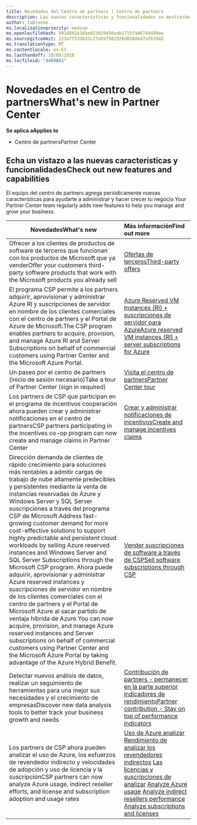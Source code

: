 ```yaml
---
title: Novedades del Centro de partners | Centro de partners
description: Las nuevas características y funcionalidades se mostrarán aquí.
author: labrenne
ms.localizationpriority: medium
ms.openlocfilehash: 99108b2e16bed23929450aab1715fa86744d49ee
ms.sourcegitcommit: 123a7f53d633c27eb5f982926d856de47afb1042
ms.translationtype: MT
ms.contentlocale: es-ES
ms.lasthandoff: 10/09/2018
ms.locfileid: "4489861"
---
```

# <a name="whats-new-in-partner-center"></a><span data-ttu-id="3e599-103">Novedades en el Centro de partners</span><span class="sxs-lookup"><span data-stu-id="3e599-103">What's new in Partner Center</span></span>

**<span data-ttu-id="3e599-104">Se aplica a</span><span class="sxs-lookup"><span data-stu-id="3e599-104">Applies to</span></span>**

-  <span data-ttu-id="3e599-105">Centro de partners</span><span class="sxs-lookup"><span data-stu-id="3e599-105">Partner Center</span></span>

## <a name="check-out-new-features-and-capabilities"></a><span data-ttu-id="3e599-106">Echa un vistazo a las nuevas características y funcionalidades</span><span class="sxs-lookup"><span data-stu-id="3e599-106">Check out new features and capabilities</span></span> 

<span data-ttu-id="3e599-107">El equipo del centro de partners agrega periódicamente nuevas características para ayudarte a administrar y hacer crecer tu negocio.</span><span class="sxs-lookup"><span data-stu-id="3e599-107">Your Partner Center team regularly adds new features to help you manage and grow your business.</span></span>


|**<span data-ttu-id="3e599-108">Novedades</span><span class="sxs-lookup"><span data-stu-id="3e599-108">What's new</span></span>**   |**<span data-ttu-id="3e599-109">Más información</span><span class="sxs-lookup"><span data-stu-id="3e599-109">Find out more</span></span>**   |
|----------------------|:-----------------|
|<span data-ttu-id="3e599-110">Ofrecer a los clientes de productos de software de terceros que funcionan con los productos de Microsoft que ya vender</span><span class="sxs-lookup"><span data-stu-id="3e599-110">Offer your customers third-party software products that work with the Microsoft products you already sell</span></span>   | [<span data-ttu-id="3e599-111">Ofertas de terceros</span><span class="sxs-lookup"><span data-stu-id="3e599-111">Third-party offers</span></span>](third-party-offers.md)|
|<span data-ttu-id="3e599-112">El programa CSP permite a los partners adquirir, aprovisionar y administrar Azure RI y suscripciones de servidor en nombre de los clientes comerciales con el centro de partners y el Portal de Azure de Microsoft.</span><span class="sxs-lookup"><span data-stu-id="3e599-112">The CSP program enables partners to acquire, provision, and manage Azure RI and Server Subscriptions on behalf of commercial customers using Partner Center and the Microsoft Azure Portal.</span></span>|[<span data-ttu-id="3e599-113">Azure Reserved VM Instances (RI) + suscripciones de servidor para Azure</span><span class="sxs-lookup"><span data-stu-id="3e599-113">Azure reserved VM instances (RI) + server subscriptions for Azure</span></span>](azure-ri-server-subscriptions.md)|
|<span data-ttu-id="3e599-114">Un paseo por el centro de partners (inicio de sesión necesario)</span><span class="sxs-lookup"><span data-stu-id="3e599-114">Take a tour of Partner Center (sign in required)</span></span>|[<span data-ttu-id="3e599-115">Visita el centro de partners</span><span class="sxs-lookup"><span data-stu-id="3e599-115">Partner Center tour</span></span>](https://partnercenter.microsoft.com/pcv/redirect?authenticate=true&redirect=%2Fdashboard%2Foverview)|
|<span data-ttu-id="3e599-116">Los partners de CSP que participan en el programa de incentivos cooperación ahora pueden crear y administrar notificaciones en el centro de partners</span><span class="sxs-lookup"><span data-stu-id="3e599-116">CSP partners participating in the incentives co-op program can now create and manage claims in Partner Center</span></span>|[<span data-ttu-id="3e599-117">Crear y administrar notificaciones de incentivos</span><span class="sxs-lookup"><span data-stu-id="3e599-117">Create and manage incentives claims</span></span>](create-incentives-claims.md)|
|<span data-ttu-id="3e599-118">Dirección demanda de clientes de rápido crecimiento para soluciones más rentables a admitir cargas de trabajo de nube altamente predecibles y persistentes mediante la venta de instancias reservadas de Azure y Windows Server y SQL Server suscripciones a través del programa CSP de Microsoft.</span><span class="sxs-lookup"><span data-stu-id="3e599-118">Address fast-growing customer demand for more cost-effective solutions to support highly predictable and persistent cloud workloads by selling Azure reserved instances and Windows Server and SQL Server Subscriptions through the Microsoft CSP program.</span></span> <span data-ttu-id="3e599-119">Ahora puede adquirir, aprovisionar y administrar Azure reserved instances y suscripciones de servidor en nombre de los clientes comerciales con el centro de partners y el Portal de Microsoft Azure al sacar partido de ventaja híbrida de Azure.</span><span class="sxs-lookup"><span data-stu-id="3e599-119">You can now acquire, provision, and manage Azure reserved instances and Server subscriptions on behalf of commercial customers using Partner Center and the Microsoft Azure Portal by taking advantage of the Azure Hybrid Benefit.</span></span>|[<span data-ttu-id="3e599-120">Vender suscripciones de software a través de CSP</span><span class="sxs-lookup"><span data-stu-id="3e599-120">Sell software subscriptions through CSP</span></span>](csp-software-subscriptions.md)|
|<span data-ttu-id="3e599-121">Detectar nuevos análisis de datos, realizar un seguimiento de herramientas para una mejor sus necesidades y el crecimiento de empresas</span><span class="sxs-lookup"><span data-stu-id="3e599-121">Discover new data analysis tools to better track your business growth and needs</span></span>| [<span data-ttu-id="3e599-122">Contribución de partners - permanecer en la parte superior indicadores de rendimiento</span><span class="sxs-lookup"><span data-stu-id="3e599-122">Partner contribution - Stay on top of performance indicators</span></span>](partner-contributions.md)|
|<span data-ttu-id="3e599-123">Los partners de CSP ahora pueden analizar el uso de Azure, los esfuerzos de revendedor indirecto y velocidades de adopción y uso de licencia y la suscripción</span><span class="sxs-lookup"><span data-stu-id="3e599-123">CSP partners can now analyze Azure usage, indirect reseller efforts, and license and subscription adoption and usage rates</span></span>|<span data-ttu-id="3e599-124">[Uso de Azure analizar](analyze-azure-usage.md) [Rendimiento de analizar los revendedores indirectos](Analyze-indirect-resellers.md) [Las licencias y suscripciones de analizar](analyze-subscriptions-licenses.md)      </span><span class="sxs-lookup"><span data-stu-id="3e599-124">[Analyze Azure usage](analyze-azure-usage.md)  [Analyze indirect resellers performance](Analyze-indirect-resellers.md)    [Analyze subscriptions and licenses](analyze-subscriptions-licenses.md)</span></span>|

